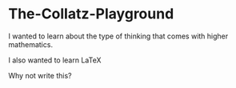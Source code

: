 # The-Collatz-Playground
I wanted to learn about the type of thinking that comes with higher mathematics.

I also wanted to learn LaTeX

Why not write this?
